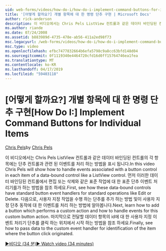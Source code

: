 ```yaml
---
uid: web-forms/videos/how-do-i/how-do-i-implement-command-buttons-for-individual-items
title: '[어떻게 할까요?] 개별 항목에 대 한 명령 단추 구현 | Microsoft Docs'
author: rick-anderson
description: 이 비디오에서는 Chris Pels ListView 컨트롤과 같은 데이터 바인딩된 컨트롤의 각 항목에는 단추 컨트롤과 관련 된 이벤트를 처리 하는 방법을 표시 됩니다. 첫 번째...
ms.author: riande
ms.date: 07/24/2008
ms.assetid: b883989d-4735-478e-ab56-411a2ed98f73
msc.legacyurl: /web-forms/videos/how-do-i/how-do-i-implement-command-buttons-for-individual-items
msc.type: video
ms.openlocfilehash: efbc7477832664b6efa5798c9a8cc63bfd148d04
ms.sourcegitcommit: 0f1119340e4464720cfd16d0ff15764746ea1fea
ms.translationtype: MT
ms.contentlocale: ko-KR
ms.lasthandoff: 04/17/2019
ms.locfileid: "59403118"
---
```

# <a name="how-do-i-implement-command-buttons-for-individual-items"></a><span data-ttu-id="146f5-104">[어떻게 할까요?] 개별 항목에 대 한 명령 단추 구현</span><span class="sxs-lookup"><span data-stu-id="146f5-104">[How Do I:] Implement Command Buttons for Individual Items</span></span>

<span data-ttu-id="146f5-105">[Chris Pels](https://twitter.com/chrispels)</span><span class="sxs-lookup"><span data-stu-id="146f5-105">by [Chris Pels](https://twitter.com/chrispels)</span></span>

<span data-ttu-id="146f5-106">이 비디오에서는 Chris Pels ListView 컨트롤과 같은 데이터 바인딩된 컨트롤의 각 항목에는 단추 컨트롤과 관련 된 이벤트를 처리 하는 방법을 표시 됩니다.</span><span class="sxs-lookup"><span data-stu-id="146f5-106">In this video Chris Pels will show how to handle events associated with a button control in each item of a data-bound control like a ListView control.</span></span> <span data-ttu-id="146f5-107">먼저 이러한 데이터 바인딩된 컨트롤에서 편집 또는 삭제와 같은 표준 작업에 대 한 표준 단추 이벤트 처리기를가 하는 방법을 참조 하세요.</span><span class="sxs-lookup"><span data-stu-id="146f5-107">First, see how these data-bound controls have standard button event handlers for standard operations like Edit or Delete.</span></span> <span data-ttu-id="146f5-108">다음으로, 사용자 지정 작업을 수행 하는 단추를 추가 하는 방법 및이 사용자 지정 단추 동작에 대 한 이벤트를 처리 하는 방법에 알아봅니다.</span><span class="sxs-lookup"><span data-stu-id="146f5-108">Next, learn how to add a button which performs a custom action and how to handle events for this custom button action.</span></span> <span data-ttu-id="146f5-109">마지막으로 전달할 데이터 항목의 id에 대 한 사용자 지정 이벤트 처리기 단추를 클릭 하는 위치에서 시작 하는 방법을 참조 하세요.</span><span class="sxs-lookup"><span data-stu-id="146f5-109">Finally, see how to pass data to the custom event handler for identification of the item where the button click originated.</span></span>

[<span data-ttu-id="146f5-110">&#9654;비디오 (34 분)</span><span class="sxs-lookup"><span data-stu-id="146f5-110">&#9654; Watch video (34 minutes)</span></span>](https://channel9.msdn.com/Blogs/ASP-NET-Site-Videos/how-do-i-implement-command-buttons-for-individual-items)
